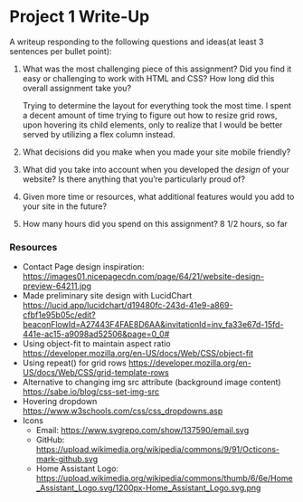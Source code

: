 # Project 1 Write-Up

A writeup responding to the following questions and ideas(at least 3
sentences per bullet point):

1. What was the most challenging piece of this assignment?  Did you find
   it easy or challenging to work with HTML and CSS?  How long did this
   overall assignment take you?
   
   Trying to determine the layout for everything took the most time.
   I spent a decent amount of time trying to figure out how to resize
   grid rows, upon hovering its child elements, only to realize that
   I would be better served by utilizing a flex column instead.

2. What decisions did you make when you made your site mobile friendly?

3. What did you take into account when you developed the *design* of your
   website?  Is there anything that you’re particularly proud of?

4. Given more time or resources, what additional features would you add
   to your site in the future? 

5. How many hours did you spend on this assignment?
   8 1/2 hours, so far

### Resources
- Contact Page design inspiration:
   https://images01.nicepagecdn.com/page/64/21/website-design-preview-64211.jpg
- Made preliminary site design with LucidChart
   https://lucid.app/lucidchart/d19480fc-243d-41e9-a869-cfbf1e95b05c/edit?beaconFlowId=A27443F4FAE8D6AA&invitationId=inv_fa33e67d-15fd-441e-ac15-a9098ad52506&page=0_0#
- Using object-fit to maintain aspect ratio
   https://developer.mozilla.org/en-US/docs/Web/CSS/object-fit
- Using repeat() for grid rows
   https://developer.mozilla.org/en-US/docs/Web/CSS/grid-template-rows
- Alternative to changing img src attribute (background image content)
   https://sabe.io/blog/css-set-img-src
- Hovering dropdown
   https://www.w3schools.com/css/css_dropdowns.asp
- Icons
   - Email: https://www.svgrepo.com/show/137590/email.svg
   - GitHub: https://upload.wikimedia.org/wikipedia/commons/9/91/Octicons-mark-github.svg
   - Home Assistant Logo: https://upload.wikimedia.org/wikipedia/commons/thumb/6/6e/Home_Assistant_Logo.svg/1200px-Home_Assistant_Logo.svg.png
